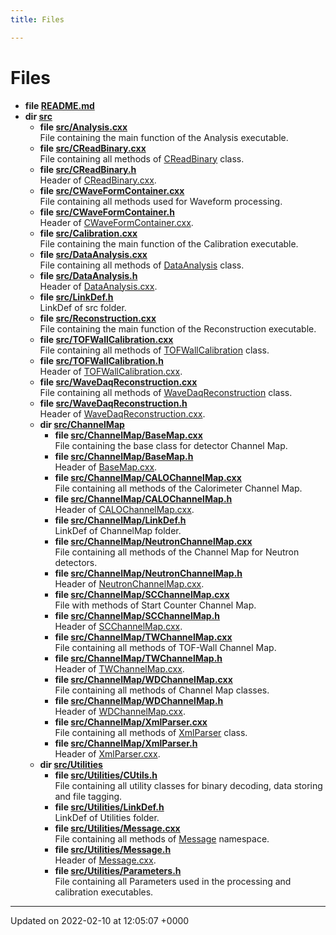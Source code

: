 ```yaml
---
title: Files

---
```


# Files




* **file [README.md](/Files/README_8md.md#file-readme.md)** 
* **dir [src](/Files/dir_68267d1309a1af8e8297ef4c3efbcdba.md#dir-src)** 
    * **file [src/Analysis.cxx](/Files/Analysis_8cxx.md#file-analysis.cxx)** <br>File containing the main function of the Analysis executable. 
    * **file [src/CReadBinary.cxx](/Files/CReadBinary_8cxx.md#file-creadbinary.cxx)** <br>File containing all methods of [CReadBinary](/Classes/classCReadBinary.md) class. 
    * **file [src/CReadBinary.h](/Files/CReadBinary_8h.md#file-creadbinary.h)** <br>Header of [CReadBinary.cxx](/Files/CReadBinary_8cxx.md#file-creadbinary.cxx). 
    * **file [src/CWaveFormContainer.cxx](/Files/CWaveFormContainer_8cxx.md#file-cwaveformcontainer.cxx)** <br>File containing all methods used for Waveform processing. 
    * **file [src/CWaveFormContainer.h](/Files/CWaveFormContainer_8h.md#file-cwaveformcontainer.h)** <br>Header of [CWaveFormContainer.cxx](/Files/CWaveFormContainer_8cxx.md#file-cwaveformcontainer.cxx). 
    * **file [src/Calibration.cxx](/Files/Calibration_8cxx.md#file-calibration.cxx)** <br>File containing the main function of the Calibration executable. 
    * **file [src/DataAnalysis.cxx](/Files/DataAnalysis_8cxx.md#file-dataanalysis.cxx)** <br>File containing all methods of [DataAnalysis](/Classes/classDataAnalysis.md) class. 
    * **file [src/DataAnalysis.h](/Files/DataAnalysis_8h.md#file-dataanalysis.h)** <br>Header of [DataAnalysis.cxx](/Files/DataAnalysis_8cxx.md#file-dataanalysis.cxx). 
    * **file [src/LinkDef.h](/Files/LinkDef_8h.md#file-linkdef.h)** <br>LinkDef of src folder. 
    * **file [src/Reconstruction.cxx](/Files/Reconstruction_8cxx.md#file-reconstruction.cxx)** <br>File containing the main function of the Reconstruction executable. 
    * **file [src/TOFWallCalibration.cxx](/Files/TOFWallCalibration_8cxx.md#file-tofwallcalibration.cxx)** <br>File containing all methods of [TOFWallCalibration](/Classes/classTOFWallCalibration.md) class. 
    * **file [src/TOFWallCalibration.h](/Files/TOFWallCalibration_8h.md#file-tofwallcalibration.h)** <br>Header of [TOFWallCalibration.cxx](/Files/TOFWallCalibration_8cxx.md#file-tofwallcalibration.cxx). 
    * **file [src/WaveDaqReconstruction.cxx](/Files/WaveDaqReconstruction_8cxx.md#file-wavedaqreconstruction.cxx)** <br>File containing all methods of [WaveDaqReconstruction](/Classes/classWaveDaqReconstruction.md) class. 
    * **file [src/WaveDaqReconstruction.h](/Files/WaveDaqReconstruction_8h.md#file-wavedaqreconstruction.h)** <br>Header of [WaveDaqReconstruction.cxx](/Files/WaveDaqReconstruction_8cxx.md#file-wavedaqreconstruction.cxx). 
    * **dir [src/ChannelMap](/Files/dir_f373e83ee03194f063cb71a08edbe6a6.md#dir-src/channelmap)** 
        * **file [src/ChannelMap/BaseMap.cxx](/Files/BaseMap_8cxx.md#file-basemap.cxx)** <br>File containing the base class for detector Channel Map. 
        * **file [src/ChannelMap/BaseMap.h](/Files/BaseMap_8h.md#file-basemap.h)** <br>Header of [BaseMap.cxx](/Files/BaseMap_8cxx.md#file-basemap.cxx). 
        * **file [src/ChannelMap/CALOChannelMap.cxx](/Files/CALOChannelMap_8cxx.md#file-calochannelmap.cxx)** <br>File containing all methods of the Calorimeter Channel Map. 
        * **file [src/ChannelMap/CALOChannelMap.h](/Files/CALOChannelMap_8h.md#file-calochannelmap.h)** <br>Header of [CALOChannelMap.cxx](/Files/CALOChannelMap_8cxx.md#file-calochannelmap.cxx). 
        * **file [src/ChannelMap/LinkDef.h](/Files/ChannelMap_2LinkDef_8h.md#file-linkdef.h)** <br>LinkDef of ChannelMap folder. 
        * **file [src/ChannelMap/NeutronChannelMap.cxx](/Files/NeutronChannelMap_8cxx.md#file-neutronchannelmap.cxx)** <br>File containing all methods of the Channel Map for Neutron detectors. 
        * **file [src/ChannelMap/NeutronChannelMap.h](/Files/NeutronChannelMap_8h.md#file-neutronchannelmap.h)** <br>Header of [NeutronChannelMap.cxx](/Files/NeutronChannelMap_8cxx.md#file-neutronchannelmap.cxx). 
        * **file [src/ChannelMap/SCChannelMap.cxx](/Files/SCChannelMap_8cxx.md#file-scchannelmap.cxx)** <br>File with methods of Start Counter Channel Map. 
        * **file [src/ChannelMap/SCChannelMap.h](/Files/SCChannelMap_8h.md#file-scchannelmap.h)** <br>Header of [SCChannelMap.cxx](/Files/SCChannelMap_8cxx.md#file-scchannelmap.cxx). 
        * **file [src/ChannelMap/TWChannelMap.cxx](/Files/TWChannelMap_8cxx.md#file-twchannelmap.cxx)** <br>File containing all methods of TOF-Wall Channel Map. 
        * **file [src/ChannelMap/TWChannelMap.h](/Files/TWChannelMap_8h.md#file-twchannelmap.h)** <br>Header of [TWChannelMap.cxx](/Files/TWChannelMap_8cxx.md#file-twchannelmap.cxx). 
        * **file [src/ChannelMap/WDChannelMap.cxx](/Files/WDChannelMap_8cxx.md#file-wdchannelmap.cxx)** <br>File containing all methods of Channel Map classes. 
        * **file [src/ChannelMap/WDChannelMap.h](/Files/WDChannelMap_8h.md#file-wdchannelmap.h)** <br>Header of [WDChannelMap.cxx](/Files/WDChannelMap_8cxx.md#file-wdchannelmap.cxx). 
        * **file [src/ChannelMap/XmlParser.cxx](/Files/XmlParser_8cxx.md#file-xmlparser.cxx)** <br>File containing all methods of [XmlParser](/Classes/classXmlParser.md) class. 
        * **file [src/ChannelMap/XmlParser.h](/Files/XmlParser_8h.md#file-xmlparser.h)** <br>Header of [XmlParser.cxx](/Files/XmlParser_8cxx.md#file-xmlparser.cxx). 
    * **dir [src/Utilities](/Files/dir_ff383ddf1aa4eab0c4ce7910366d05a5.md#dir-src/utilities)** 
        * **file [src/Utilities/CUtils.h](/Files/CUtils_8h.md#file-cutils.h)** <br>File containing all utility classes for binary decoding, data storing and file tagging. 
        * **file [src/Utilities/LinkDef.h](/Files/Utilities_2LinkDef_8h.md#file-linkdef.h)** <br>LinkDef of Utilities folder. 
        * **file [src/Utilities/Message.cxx](/Files/Message_8cxx.md#file-message.cxx)** <br>File containing all methods of [Message](/Namespaces/namespaceMessage.md) namespace. 
        * **file [src/Utilities/Message.h](/Files/Message_8h.md#file-message.h)** <br>Header of [Message.cxx](/Files/Message_8cxx.md#file-message.cxx). 
        * **file [src/Utilities/Parameters.h](/Files/Parameters_8h.md#file-parameters.h)** <br>File containing all Parameters used in the processing and calibration executables. 



-------------------------------

Updated on 2022-02-10 at 12:05:07 +0000

